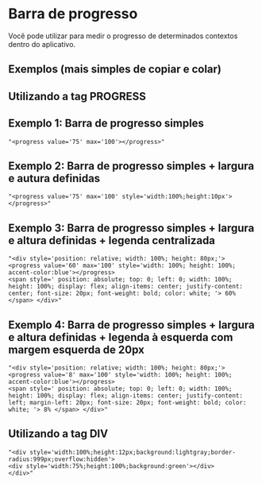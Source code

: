 # Barra de progresso
Você pode utilizar para medir o progresso de determinados contextos dentro do aplicativo.

## Exemplos (mais simples de copiar e colar)

## Utilizando a tag PROGRESS

## Exemplo 1: Barra de progresso simples
```powerfx
"<progress value='75' max='100'></progress>"
```

## Exemplo 2: Barra de progresso simples + largura e autura definidas
```powerfx
"<progress value='75' max='100' style='width:100%;height:10px'></progress>"
```

## Exemplo 3: Barra de progresso simples + largura e altura definidas + legenda centralizada
```powerfx
"<div style='position: relative; width: 100%; height: 80px;'> 
<progress value='60' max='100' style='width: 100%; height: 100%; accent-color:blue'></progress> 
<span style=' position: absolute; top: 0; left: 0; width: 100%; height: 100%; display: flex; align-items: center; justify-content: center; font-size: 20px; font-weight: bold; color: white; '> 60% </span> </div>"
```

## Exemplo 4: Barra de progresso simples + largura e altura definidas + legenda à esquerda com margem esquerda de 20px
```powerfx
"<div style='position: relative; width: 100%; height: 80px;'> 
<progress value='8' max='100' style='width: 100%; height: 100%; accent-color:blue'></progress> 
<span style=' position: absolute; top: 0; left: 0; width: 100%; height: 100%; display: flex; align-items: center; justify-content: left; margin-left: 20px; font-size: 20px; font-weight: bold; color: white; '> 8% </span> </div>"
```

## Utilizando a tag DIV
```powerfx
"<div style='width:100%;height:12px;background:lightgray;border-radius:999px;overflow:hidden'>
<div style='width:75%;height:100%;background:green'></div>
</div>"
```
